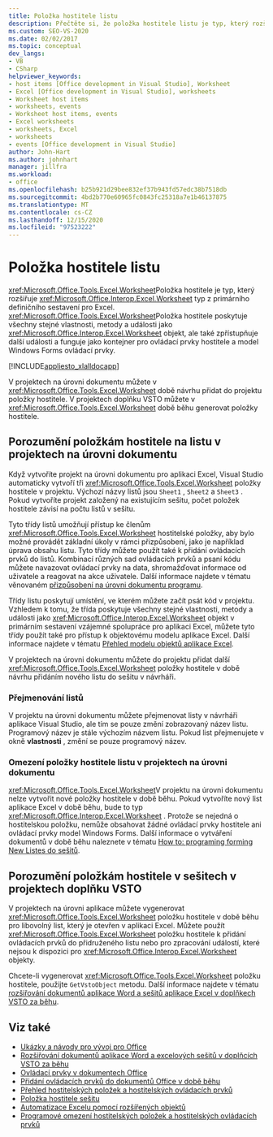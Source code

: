 ```yaml
---
title: Položka hostitele listu
description: Přečtěte si, že položka hostitele listu je typ, který rozšiřuje typ listu z primárního definičního sestavení pro Excel.
ms.custom: SEO-VS-2020
ms.date: 02/02/2017
ms.topic: conceptual
dev_langs:
- VB
- CSharp
helpviewer_keywords:
- host items [Office development in Visual Studio], Worksheet
- Excel [Office development in Visual Studio], worksheets
- Worksheet host items
- worksheets, events
- Worksheet host items, events
- Excel worksheets
- worksheets, Excel
- worksheets
- events [Office development in Visual Studio]
author: John-Hart
ms.author: johnhart
manager: jillfra
ms.workload:
- office
ms.openlocfilehash: b25b921d29bee832ef37b943fd57edc38b7518db
ms.sourcegitcommit: 4bd2b770e60965fc0843fc25318a7e1b46137875
ms.translationtype: MT
ms.contentlocale: cs-CZ
ms.lasthandoff: 12/15/2020
ms.locfileid: "97523222"
---
```

# <a name="worksheet-host-item"></a>Položka hostitele listu
  <xref:Microsoft.Office.Tools.Excel.Worksheet>Položka hostitele je typ, který rozšiřuje <xref:Microsoft.Office.Interop.Excel.Worksheet> typ z primárního definičního sestavení pro Excel. <xref:Microsoft.Office.Tools.Excel.Worksheet>Položka hostitele poskytuje všechny stejné vlastnosti, metody a události jako <xref:Microsoft.Office.Interop.Excel.Worksheet> objekt, ale také zpřístupňuje další události a funguje jako kontejner pro ovládací prvky hostitele a model Windows Forms ovládací prvky.

 [!INCLUDE[appliesto_xlalldocapp](../vsto/includes/appliesto-xlalldocapp-md.md)]

 V projektech na úrovni dokumentu můžete v <xref:Microsoft.Office.Tools.Excel.Worksheet> době návrhu přidat do projektu položky hostitele. V projektech doplňku VSTO můžete v <xref:Microsoft.Office.Tools.Excel.Worksheet> době běhu generovat položky hostitele.

## <a name="understand-worksheet-host-items-in-document-level-projects"></a>Porozumění položkám hostitele na listu v projektech na úrovni dokumentu
 Když vytvoříte projekt na úrovni dokumentu pro aplikaci Excel, Visual Studio automaticky vytvoří tři <xref:Microsoft.Office.Tools.Excel.Worksheet> položky hostitele v projektu. Výchozí názvy listů jsou `Sheet1` , `Sheet2` a `Sheet3` . Pokud vytvoříte projekt založený na existujícím sešitu, počet položek hostitele závisí na počtu listů v sešitu.

 Tyto třídy listů umožňují přístup ke členům <xref:Microsoft.Office.Tools.Excel.Worksheet> hostitelské položky, aby bylo možné provádět základní úkoly v rámci přizpůsobení, jako je například úprava obsahu listu. Tyto třídy můžete použít také k přidání ovládacích prvků do listů. Kombinací různých sad ovládacích prvků a psaní kódu můžete navazovat ovládací prvky na data, shromažďovat informace od uživatele a reagovat na akce uživatele. Další informace najdete v tématu věnovaném [přizpůsobení na úrovni dokumentu programu](../vsto/programming-document-level-customizations.md).

 Třídy listu poskytují umístění, ve kterém můžete začít psát kód v projektu. Vzhledem k tomu, že třída poskytuje všechny stejné vlastnosti, metody a události jako <xref:Microsoft.Office.Interop.Excel.Worksheet> objekt v primárním sestavení vzájemné spolupráce pro aplikaci Excel, můžete tyto třídy použít také pro přístup k objektovému modelu aplikace Excel. Další informace najdete v tématu [Přehled modelu objektů aplikace Excel](../vsto/excel-object-model-overview.md).

 V projektech na úrovni dokumentu můžete do projektu přidat další <xref:Microsoft.Office.Tools.Excel.Worksheet> položky hostitele v době návrhu přidáním nového listu do sešitu v návrháři.

### <a name="rename-worksheets"></a>Přejmenování listů
 V projektu na úrovni dokumentu můžete přejmenovat listy v návrháři aplikace Visual Studio, ale tím se pouze změní zobrazovaný název listu. Programový název je stále výchozím názvem listu. Pokud list přejmenujete v okně **vlastnosti** , změní se pouze programový název.

### <a name="limitations-of-the-worksheet-host-item-in-document-level-projects"></a>Omezení položky hostitele listu v projektech na úrovni dokumentu
 <xref:Microsoft.Office.Tools.Excel.Worksheet>V projektu na úrovni dokumentu nelze vytvořit nové položky hostitele v době běhu. Pokud vytvoříte nový list aplikace Excel v době běhu, bude to typ <xref:Microsoft.Office.Interop.Excel.Worksheet> . Protože se nejedná o hostitelskou položku, nemůže obsahovat žádné ovládací prvky hostitele ani ovládací prvky model Windows Forms. Další informace o vytváření dokumentů v době běhu naleznete v tématu [How to: programing forming New Listes do sešitů](../vsto/how-to-programmatically-add-new-worksheets-to-workbooks.md).

## <a name="understand-worksheet-host-items-in-vsto-add-in-projects"></a>Porozumění položkám hostitele v sešitech v projektech doplňku VSTO
 V projektech na úrovni aplikace můžete vygenerovat <xref:Microsoft.Office.Tools.Excel.Worksheet> položku hostitele v době běhu pro libovolný list, který je otevřen v aplikaci Excel. Můžete použít <xref:Microsoft.Office.Tools.Excel.Worksheet> položku hostitele k přidání ovládacích prvků do přidruženého listu nebo pro zpracování událostí, které nejsou k dispozici pro <xref:Microsoft.Office.Interop.Excel.Worksheet> objekty.

 Chcete-li vygenerovat <xref:Microsoft.Office.Tools.Excel.Worksheet> položku hostitele, použijte `GetVstoObject` metodu. Další informace najdete v tématu [rozšiřování dokumentů aplikace Word a sešitů aplikace Excel v doplňkech VSTO za běhu](../vsto/extending-word-documents-and-excel-workbooks-in-vsto-add-ins-at-run-time.md).

## <a name="see-also"></a>Viz také
- [Ukázky a návody pro vývoj pro Office](../vsto/office-development-samples-and-walkthroughs.md)
- [Rozšiřování dokumentů aplikace Word a excelových sešitů v doplňcích VSTO za běhu](../vsto/extending-word-documents-and-excel-workbooks-in-vsto-add-ins-at-run-time.md)
- [Ovládací prvky v dokumentech Office](../vsto/controls-on-office-documents.md)
- [Přidání ovládacích prvků do dokumentů Office v době běhu](../vsto/adding-controls-to-office-documents-at-run-time.md)
- [Přehled hostitelských položek a hostitelských ovládacích prvků](../vsto/host-items-and-host-controls-overview.md)
- [Položka hostitele sešitu](../vsto/workbook-host-item.md)
- [Automatizace Excelu pomocí rozšířených objektů](../vsto/automating-excel-by-using-extended-objects.md)
- [Programové omezení hostitelských položek a hostitelských ovládacích prvků](../vsto/programmatic-limitations-of-host-items-and-host-controls.md)
